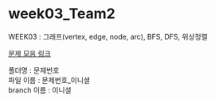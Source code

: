 # week03_Team2
WEEK03 : 그래프(vertex, edge, node, arc), BFS, DFS, 위상정렬

[문제 모음 링크](https://docs.google.com/spreadsheets/d/1k9xYCrZul4BEtHQoSyBuLNfp5tmxd9d330sUfasrtHY/edit#gid=0)

폴더명 : 문제번호
<br>
파일 이름 : 문제번호_이니셜
<br>
branch 이름 : 이니셜
